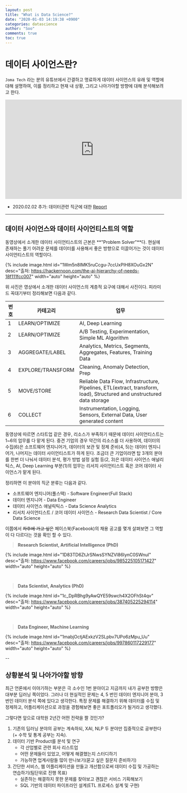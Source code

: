 ```yaml
---
layout: post
title: "What is Data Science?"
date: "2020-01-03 14:19:38 +0900"
categories: datascience
author: "Soo"
comments: true
toc: true
---
```


# 데이터 사이언스란?

`Joma Tech` 라는 분의 유튜브에서 간결하고 명료하게 데이터 사이언스의 유래 및 역할에 대해 설명하여, 이를 정리하고 현재 내 상황, 그리고 나아가야할 방향에 대해 분석해보려고 한다.

<iframe width="560" height="315" src="https://www.youtube.com/embed/xC-c7E5PK0Y" frameborder="0" allow="accelerometer; autoplay; encrypted-media; gyroscope; picture-in-picture" allowfullscreen></iframe>

* 2020.02.02 추가: 데이터관련 직군에 대한 [Report](https://d2wahc834rj2un.cloudfront.net/Workera%20Report.pdf?fbclid=IwAR0IEBfU-7w231SNnaJFM_DYPEqJQDgOdf5_eCVs0aGsazO9XBWaVxzrbF0)

---

## 데이터 사이언스와 데이터 사이언티스트의 역할

동영상에서 소개한 데이터 사이언티스트의 근본은 **"Problem Solver"**다. 현실에 존재하는 풀기 어려운 문제를 데이터를 사용해서 좋은 방향으로 이끌어가는 것이 데이터 사이언티스트의 역할이다.

{% include image.html id="1Wm5n8IMK5ruCcgu-7ccUxPIH8XOuGx2N" desc="출처: https://hackernoon.com/the-ai-hierarchy-of-needs-18f111fcc007" width="auto" height="auto" %}

위 사진은 영상에서 소개한 데이터 사이언스의 계층적 요구에 대해서 사진이다. 피라미드 꼭대기부터 정리해보면 다음과 같다.

| 번호 | 카테고리 | 업무 | 
|--|--|--|
| 1 | LEARN/OPTIMIZE | AI, Deep Learning|
| 2 | LEARN/OPTIMIZE | A/B Testing, Experimentation, Simple ML Algorithm| 
| 3 | AGGREGATE/LABEL | Analytics, Metrics, Segments, Aggregates, Features, Training Data | 
| 4 | EXPLORE/TRANSFORM | Cleaning, Anomaly Detection, Prep |
| 5 | MOVE/STORE | Reliable Data Flow, Infrastructure, Pipelines, ETL(extract, transform, load), Structured and unstructured data storage |
| 6 | COLLECT | Instrumentation, Logging, Sensors, External Data, User generated content | 

동영상에 따르면 스타트업 같은 경우, 리소스가 부족하기 때문에 데이터 사이언티스트는 1~6의 업무를 다 맡게 된다. 중견 기업의 경우 약간의 리소스를 더 사용하여, 데이터의 수집(6)은 소프트웨어 엔지니어가, 데이터의 보관 및 정제 준비(4, 5)는 데이터 엔지니어가, 나머지는 데이터 사이언티스트가 하게 된다. 조금더 큰 기업이라면 탑 3개의 분야를 한번 더 나눠서 데이터 분석, 평가 방법 설정 실험 등(2, 3)은 데이터 사이언스 애널리틱스, AI, Deep Learning 부분(1)의 업무는 리서치 사이언티스트 혹은 코어 데이터 사이언스가 맡게 된다.

정리하면 이 분야의 직군 분류는 다음과 같다.
* 소프트웨어 엔지니어(풀스택) - Software Engineer(Full Stack)
* 데이터 엔지니어 - Data Engineer
* 데이터 사이언스 애널릭틱스 - Data Science Analytics
* 리서치 사이언티스트 / 코어 데이터 사이언스 - Research Data Scientist / Core Data Science

이쯤에서 ~~차후에 가고 싶은~~ 페이스북(Facebook)의 채용 공고를 몇개 살펴보면 그 역할이 다 다르다는 것을 확인 할 수 있다.

> **Research Scientist, Artificial Intelligence (PhD)**

{% include image.html id="1D83TD6ZtJrSNwsSYNZVl86IynC0SWnuI" desc="출처: https://www.facebook.com/careers/jobs/985225105171427" width="auto" height="auto" %}

<br>

> **Data Scientist, Analytics (PhD)**

{% include image.html id="1c_DpRBhg9yAwQYE59swch4X2OFhSt4qv" desc="출처: https://www.facebook.com/careers/jobs/387405225294114" width="auto" height="auto" %}

<br>

> **Data Engineer, Machine Learning**

{% include image.html id="1mabjOctjAExkzV2SLpbv7UPo6zMpu_Uu" desc="출처: https://www.facebook.com/careers/jobs/997860117229177" width="auto" height="auto" %}

--

## 상황분석 및 나아가야할 방향

최근 언론에서 이야기하는 부분은 극 소수인 1번 분야이고 지금까지 내가 공부한 방향은 대부분 딥러닝 쪽이었다. 그러나 더 현실적인 문제는 4, 5 번인 데이터 엔지니어 분야, 3번인 데이터 분석 쪽에 있다고 생각한다. 특정 문제를 해결하기 위해 데이터를 수집 및 정제하고, 어플리케이션으로 과정을 경험해보면 좋은 포트폴리오가 될거라고 생각했다.

그렇다면 앞으로 대학원 2년간 어떤 전략을 짤 것인가? 

1. 기존의 딥러닝 분야의 공부는 계속하되, XAI, NLP 두 분야만 집중적으로 공부한다(+ 수학 및 통계 공부는 지속).
2. 데이터 기반 Product를 분석 및 연구
    * 각 산업별로 관련 회사 리스트업
    * 어떤 문제들이 있었고, 어떻게 해결했는지 스터디하기
    * 가능하면 업계사람들 많이 만나보기(묻고 싶은 질문지 준비하기)
3. 간단한 서비스, 웹 어플리케이션을 만들고 개선함으로써 데이터 수집 및 가공하는 연습하기(팀단위로 진행 목표)
    * 실존하는 해결하지 못한 문제를 찾아보고 괜찮은 서비스 기획해보기
    * SQL 기반의 데이터 파이프라인 설계(ETL 프로세스 설계 및 구현)
